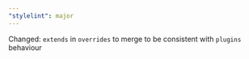 ```yaml
---
"stylelint": major
---
```


Changed: `extends` in `overrides` to merge to be consistent with `plugins` behaviour
